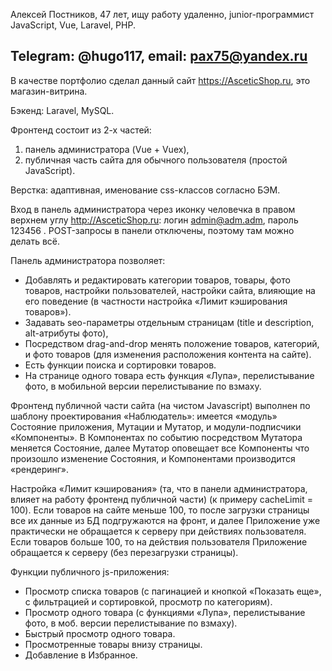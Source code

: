 Алексей Постников, 47 лет, ищу работу удаленно, junior-программист JavaScript, Vue, Laravel, PHP. 

Telegram: @hugo117, email: pax75@yandex.ru
------------------------------------------


В качестве портфолио сделал данный сайт https://AsceticShop.ru, это магазин-витрина. 

Бэкенд: Laravel, MySQL. 

Фронтенд состоит из 2-х частей: 
1) панель администратора (Vue + Vuex), 
2) публичная часть сайта для обычного пользователя (простой JavaScript).

Верстка: 
адаптивная, именование css-классов согласно БЭМ.

Вход в панель администратора через иконку человечка в правом верхнем углу http://AsceticShop.ru: логин admin@adm.adm, пароль 123456 . POST-запросы в панели отключены, поэтому там можно делать всё.

Панель администратора позволяет:  
- Добавлять и редактировать категории товаров, товары, фото товаров, настройки пользователей, настройки сайта, влияющие на его поведение (в частности настройка «Лимит кэширования товаров»).
- Задавать seo-параметры отдельным страницам (title и description, alt-атрибуты фото),
- Посредством drag-and-drop менять положение товаров, категорий, и фото товаров (для изменения расположения контента на сайте).
- Есть функции поиска и сортировки товаров.
- На странице одного товара есть функция «Лупа», перелистывание фото, в мобильной версии перелистывание по взмаху.


Фронтенд публичной части сайта (на чистом Javascript) выполнен по шаблону проектирования «Наблюдатель»: имеется «модуль» Состояние приложения, Мутации и Мутатор, и модули-подписчики «Компоненты». В Компонентах по событию посредством Мутатора меняется Состояние, далее Мутатор оповещает все Компоненты что произошло изменение Состояния, и Компонентами производится «рендеринг».

Настройка «Лимит кэширования» (та, что в панели администратора, влияет на работу фронтенд публичной части) (к примеру cacheLimit = 100). Если товаров на сайте меньше 100, то после загрузки страницы все их данные из БД подгружаются на фронт, и далее  Приложение уже практически не обращается к серверу при действиях пользователя. Если товаров больше 100, то на действия пользователя Приложение обращается к серверу (без перезагрузки страницы). 

Функции публичного js-приложения:
- Просмотр списка товаров (с пагинацией и кнопкой «Показать еще», с фильтрацией и сортировкой, просмотр по категориям).
- Просмотр одного товара (с функциями «Лупа», перелистывание фото, в моб. версии перелистывание по взмаху).
- Быстрый просмотр одного товара.
- Просмотренные товары внизу страницы.
- Добавление в Избранное.

